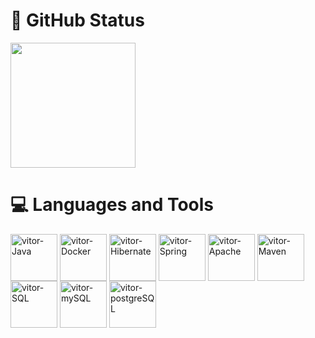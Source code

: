 # 🎈 GitHub Status
<a href="https://github.com/vitorbonato19/github-readme-stats">
  <img height=200 align="center" src="https://github-readme-stats.vercel.app/api?username=vitorbonato19&show_icons=true&theme=dark" />
</a>

# 💻 Languages and Tools

<div>
  <img align="center" alt="vitor-Java" height="75" width="75" src="https://cdn.jsdelivr.net/gh/devicons/devicon@latest/icons/java/java-original-wordmark.svg"/>
  <img align="center" alt="vitor-Docker" height="75" width="75" src="https://cdn.jsdelivr.net/gh/devicons/devicon@latest/icons/docker/docker-original-wordmark.svg" />
  <img align="center" alt="vitor-Hibernate" height="75" width="75"src="https://cdn.jsdelivr.net/gh/devicons/devicon@latest/icons/hibernate/hibernate-original-wordmark.svg" />
 <img align="center" alt="vitor-Spring" height="75" width="75" src="https://cdn.jsdelivr.net/gh/devicons/devicon@latest/icons/spring/spring-original.svg" />
 <img align="center" alt="vitor-Apache" height="75" width="75" src="https://cdn.jsdelivr.net/gh/devicons/devicon@latest/icons/apache/apache-original.svg" />
 <img align="center" alt="vitor-Maven" height="75" width="75" src="https://cdn.jsdelivr.net/gh/devicons/devicon@latest/icons/maven/maven-original.svg" /> 
 <img align="center" alt="vitor-SQL" height="75" width="75" src="https://cdn.jsdelivr.net/gh/devicons/devicon@latest/icons/sqldeveloper/sqldeveloper-original.svg" /> 
<img align="center" alt="vitor-mySQL" height="75" width="75" src="https://cdn.jsdelivr.net/gh/devicons/devicon@latest/icons/mysql/mysql-original.svg" />
<img align="center" alt="vitor-postgreSQL" height="75" width="75" src="https://cdn.jsdelivr.net/gh/devicons/devicon@latest/icons/postgresql/postgresql-original-wordmark.svg" />
</div>

